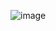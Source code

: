 ![image](https://user-images.githubusercontent.com/96937623/229088434-988214a1-68a6-4aea-9ff1-396dc421e07d.png)